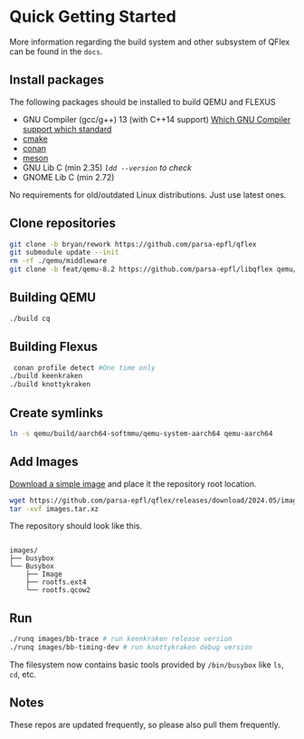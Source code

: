 # Quick Getting Started

More information regarding the build system and other subsystem of
QFlex can be found in the `docs`.

## Install packages

The following packages should be installed to build QEMU and FLEXUS

- GNU Compiler (gcc/g++) 13 (with C++14 support) [Which GNU Compiler support which standard](https://gcc.gnu.org/projects/cxx-status.html)
- [cmake](https://cmake.org)
- [conan](https://conan.io)
- [meson](https://mesonbuild.com)
- GNU Lib C (min 2.35) _`ldd --version` to check_
- GNOME Lib C (min 2.72)

No requirements for old/outdated Linux distributions. Just use latest ones.

## Clone repositories

```sh
git clone -b bryan/rework https://github.com/parsa-epfl/qflex
git submodule update --init
rm -rf ./qemu/middleware
git clone -b feat/qemu-8.2 https://github.com/parsa-epfl/libqflex qemu/middleware
```

## Building QEMU

```sh
./build cq
```

## Building Flexus
```sh
 conan profile detect #One time only
./build keenkraken
./build knottykraken
```

## Create symlinks
```sh
ln -s qemu/build/aarch64-softmmu/qemu-system-aarch64 qemu-aarch64
```

## Add Images

[Download a simple image](https://github.com/parsa-epfl/qflex/releases/download/2024.05/images.tar.xz) and place it the
repository root location.

```sh
wget https://github.com/parsa-epfl/qflex/releases/download/2024.05/images.tar.xz
tar -xvf images.tar.xz
```

The repository should look like this.

```

images/
├── busybox
└── Busybox
    ├── Image
    ├── rootfs.ext4
    └── rootfs.qcow2
```

## Run
```sh
./runq images/bb-trace # run keenkraken release version
./runq images/bb-timing-dev # run knottykraken debug version
```
The filesystem now contains basic tools provided by `/bin/busybox` like `ls`, `cd`, etc.

## Notes
These repos are updated frequently, so please also pull them frequently.